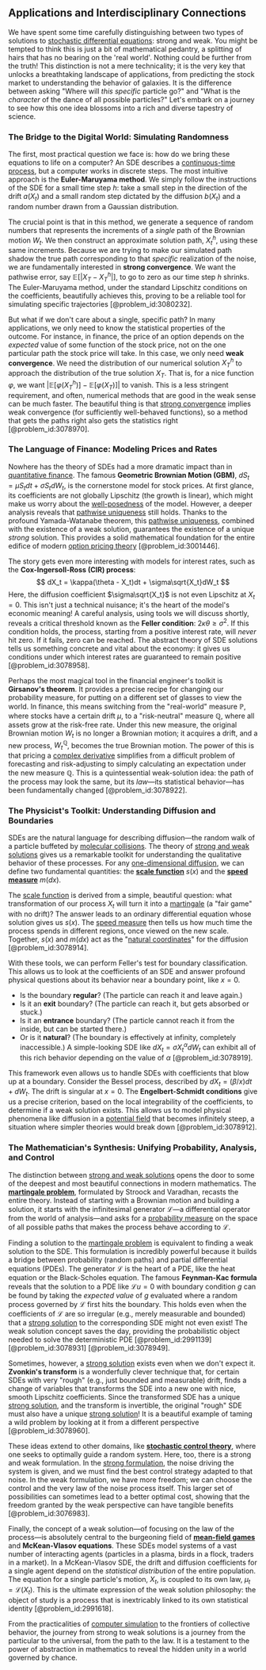 ## Applications and Interdisciplinary Connections

We have spent some time carefully distinguishing between two types of solutions to [stochastic differential equations](@article_id:146124): strong and weak. You might be tempted to think this is just a bit of mathematical pedantry, a splitting of hairs that has no bearing on the 'real world'. Nothing could be further from the truth! This distinction is not a mere technicality; it is the very key that unlocks a breathtaking landscape of applications, from predicting the stock market to understanding the behavior of galaxies. It is the difference between asking "Where will *this specific* particle go?" and "What is the *character* of the dance of all possible particles?" Let's embark on a journey to see how this one idea blossoms into a rich and diverse tapestry of science.

### The Bridge to the Digital World: Simulating Randomness

The first, most practical question we face is: how do we bring these equations to life on a computer? An SDE describes a [continuous-time process](@article_id:273943), but a computer works in discrete steps. The most intuitive approach is the **Euler-Maruyama method**. We simply follow the instructions of the SDE for a small time step $h$: take a small step in the direction of the drift $a(X_t)$ and a small random step dictated by the diffusion $b(X_t)$ and a random number drawn from a Gaussian distribution.

The crucial point is that in this method, we generate a sequence of random numbers that represents the increments of a *single* path of the Brownian motion $W_t$. We then construct an approximate solution path, $X_t^h$, using these same increments. Because we are trying to make our simulated path shadow the true path corresponding to that *specific* realization of the noise, we are fundamentally interested in **strong convergence**. We want the pathwise error, say $\mathbb{E}[|X_T - X_T^h|]$, to go to zero as our time step $h$ shrinks. The Euler-Maruyama method, under the standard Lipschitz conditions on the coefficients, beautifully achieves this, proving to be a reliable tool for simulating specific trajectories [@problem_id:3080232].

But what if we don't care about a single, specific path? In many applications, we only need to know the statistical properties of the outcome. For instance, in finance, the price of an option depends on the *expected* value of some function of the stock price, not on the one particular path the stock price will take. In this case, we only need **weak convergence**. We need the distribution of our numerical solution $X_T^h$ to approach the distribution of the true solution $X_T$. That is, for a nice function $\varphi$, we want $|\mathbb{E}[\varphi(X_T^h)] - \mathbb{E}[\varphi(X_T)]|$ to vanish. This is a less stringent requirement, and often, numerical methods that are good in the weak sense can be much faster. The beautiful thing is that [strong convergence](@article_id:139001) implies weak convergence (for sufficiently well-behaved functions), so a method that gets the paths right also gets the statistics right [@problem_id:3078970].

### The Language of Finance: Modeling Prices and Rates

Nowhere has the theory of SDEs had a more dramatic impact than in [quantitative finance](@article_id:138626). The famous **Geometric Brownian Motion (GBM)**, $dS_t = \mu S_t dt + \sigma S_t dW_t$, is the cornerstone model for stock prices. At first glance, its coefficients are not globally Lipschitz (the growth is linear), which might make us worry about the [well-posedness](@article_id:148096) of the model. However, a deeper analysis reveals that [pathwise uniqueness](@article_id:267275) still holds. Thanks to the profound Yamada-Watanabe theorem, this [pathwise uniqueness](@article_id:267275), combined with the existence of a weak solution, guarantees the existence of a unique *strong* solution. This provides a solid mathematical foundation for the entire edifice of modern [option pricing theory](@article_id:145285) [@problem_id:3001446].

The story gets even more interesting with models for interest rates, such as the **Cox-Ingersoll-Ross (CIR) process**:
$$ dX_t = \kappa(\theta - X_t)dt + \sigma\sqrt{X_t}dW_t $$
Here, the diffusion coefficient $\sigma\sqrt{X_t}$ is not even Lipschitz at $X_t=0$. This isn't just a technical nuisance; it's the heart of the model's economic meaning! A careful analysis, using tools we will discuss shortly, reveals a critical threshold known as the **Feller condition**: $2\kappa\theta \ge \sigma^2$. If this condition holds, the process, starting from a positive interest rate, will *never* hit zero. If it fails, zero can be reached. The abstract theory of SDE solutions tells us something concrete and vital about the economy: it gives us conditions under which interest rates are guaranteed to remain positive [@problem_id:3078958].

Perhaps the most magical tool in the financial engineer's toolkit is **Girsanov's theorem**. It provides a precise recipe for changing our probability measure, for putting on a different set of glasses to view the world. In finance, this means switching from the "real-world" measure $\mathbb{P}$, where stocks have a certain drift $\mu$, to a "risk-neutral" measure $\mathbb{Q}$, where all assets grow at the risk-free rate. Under this new measure, the original Brownian motion $W_t$ is no longer a Brownian motion; it acquires a drift, and a new process, $W_t^{\mathbb{Q}}$, becomes the true Brownian motion. The power of this is that pricing a [complex derivative](@article_id:168279) simplifies from a difficult problem of forecasting and risk-adjusting to simply calculating an expectation under the new measure $\mathbb{Q}$. This is a quintessential weak-solution idea: the path of the process may look the same, but its *law*—its statistical behavior—has been fundamentally changed [@problem_id:3078922].

### The Physicist's Toolkit: Understanding Diffusion and Boundaries

SDEs are the natural language for describing diffusion—the random walk of a particle buffeted by [molecular collisions](@article_id:136840). The theory of [strong and weak solutions](@article_id:190511) gives us a remarkable toolkit for understanding the qualitative behavior of these processes. For any [one-dimensional diffusion](@article_id:180826), we can define two fundamental quantities: the **[scale function](@article_id:200204)** $s(x)$ and the **[speed measure](@article_id:195936)** $m(dx)$.

The [scale function](@article_id:200204) is derived from a simple, beautiful question: what transformation of our process $X_t$ will turn it into a [martingale](@article_id:145542) (a "fair game" with no drift)? The answer leads to an ordinary differential equation whose solution gives us $s(x)$. The [speed measure](@article_id:195936) then tells us how much time the process spends in different regions, once viewed on the new scale. Together, $s(x)$ and $m(dx)$ act as the "[natural coordinates](@article_id:176111)" for the diffusion [@problem_id:3078914].

With these tools, we can perform Feller's test for boundary classification. This allows us to look at the coefficients of an SDE and answer profound physical questions about its behavior near a boundary point, like $x=0$.
- Is the boundary **regular**? (The particle can reach it and leave again.)
- Is it an **exit** boundary? (The particle can reach it, but gets absorbed or stuck.)
- Is it an **entrance** boundary? (The particle cannot reach it from the inside, but can be started there.)
- Or is it **natural**? (The boundary is effectively at infinity, completely inaccessible.)
A simple-looking SDE like $dX_t = \sigma X_t^\alpha dW_t$ can exhibit all of this rich behavior depending on the value of $\alpha$ [@problem_id:3078919].

This framework even allows us to handle SDEs with coefficients that blow up at a boundary. Consider the Bessel process, described by $dX_t = (\beta/x) dt + dW_t$. The drift is singular at $x=0$. The **Engelbert-Schmidt conditions** give us a precise criterion, based on the local integrability of the coefficients, to determine if a weak solution exists. This allows us to model physical phenomena like diffusion in a [potential field](@article_id:164615) that becomes infinitely steep, a situation where simpler theories would break down [@problem_id:3078912].

### The Mathematician's Synthesis: Unifying Probability, Analysis, and Control

The distinction between [strong and weak solutions](@article_id:190511) opens the door to some of the deepest and most beautiful connections in modern mathematics. The **[martingale problem](@article_id:203651)**, formulated by Stroock and Varadhan, recasts the entire theory. Instead of starting with a Brownian motion and building a solution, it starts with the infinitesimal generator $\mathcal{L}$—a differential operator from the world of analysis—and asks for a [probability measure](@article_id:190928) on the space of all possible paths that makes the process behave according to $\mathcal{L}$.

Finding a solution to the [martingale problem](@article_id:203651) is equivalent to finding a weak solution to the SDE. This formulation is incredibly powerful because it builds a bridge between probability (random paths) and partial differential equations (PDEs). The generator $\mathcal{L}$ is the heart of a PDE, like the heat equation or the Black-Scholes equation. The famous **Feynman-Kac formula** reveals that the solution to a PDE like $\mathcal{L}u=0$ with boundary condition $g$ can be found by taking the *expected value* of $g$ evaluated where a random process governed by $\mathcal{L}$ first hits the boundary. This holds even when the coefficients of $\mathcal{L}$ are so irregular (e.g., merely measurable and bounded) that a [strong solution](@article_id:197850) to the corresponding SDE might not even exist! The weak solution concept saves the day, providing the probabilistic object needed to solve the deterministic PDE [@problem_id:2991139] [@problem_id:3078931] [@problem_id:3078949].

Sometimes, however, a [strong solution](@article_id:197850) exists even when we don't expect it. **Zvonkin's transform** is a wonderfully clever technique that, for certain SDEs with very "rough" (e.g., just bounded and measurable) drift, finds a change of variables that transforms the SDE into a new one with nice, smooth Lipschitz coefficients. Since the transformed SDE has a unique [strong solution](@article_id:197850), and the transform is invertible, the original "rough" SDE must also have a unique [strong solution](@article_id:197850)! It is a beautiful example of taming a wild problem by looking at it from a different perspective [@problem_id:3078960].

These ideas extend to other domains, like **[stochastic control theory](@article_id:179641)**, where one seeks to optimally guide a random system. Here, too, there is a strong and weak formulation. In the [strong formulation](@article_id:166222), the noise driving the system is given, and we must find the best control strategy adapted to that noise. In the weak formulation, we have more freedom; we can choose the control and the very law of the noise process itself. This larger set of possibilities can sometimes lead to a better optimal cost, showing that the freedom granted by the weak perspective can have tangible benefits [@problem_id:3076983].

Finally, the concept of a weak solution—of focusing on the law of the process—is absolutely central to the burgeoning field of **[mean-field games](@article_id:203637)** and **McKean-Vlasov equations**. These SDEs model systems of a vast number of interacting agents (particles in a plasma, birds in a flock, traders in a market). In a McKean-Vlasov SDE, the drift and diffusion coefficients for a single agent depend on the *statistical distribution* of the entire population. The equation for a single particle's motion, $X_t$, is coupled to its own law, $\mu_t = \mathcal{L}(X_t)$. This is the ultimate expression of the weak solution philosophy: the object of study is a process that is inextricably linked to its own statistical identity [@problem_id:2991618].

From the practicalities of [computer simulation](@article_id:145913) to the frontiers of collective behavior, the journey from strong to weak solutions is a journey from the particular to the universal, from the path to the law. It is a testament to the power of abstraction in mathematics to reveal the hidden unity in a world governed by chance.